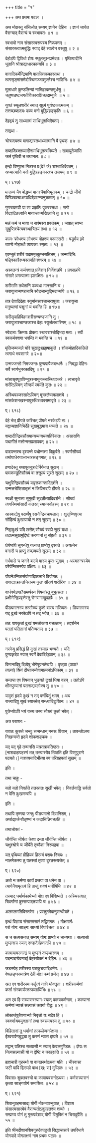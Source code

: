 +++
title = "१"

+++
अथ प्रथमः पटलः ।   

अथ मोक्षस्तु संसिध्येत् सम्यग् ज्ञानेन देहिनः । ज्ञानं जायेत   
वैराग्याद् वैराग्यं च स्वभावतः ॥ १ ॥   

स्वभावो नाम संसारस्वरूपस्य निरूपणम् ।   
संसारस्त्वात्मबुद्धिः स्याद् देहे स्वत्वेन वस्तुषु ॥ २ ॥   

देहोऽपि द्विविधो ज्ञेयः स्थूलसूक्ष्मप्रभेदतः । पृथिव्यादीनि   
भूतानि श्रोत्राद्याधारकान्यपि ॥ ३ ॥   

वागादिकर्मेन्द्रियाणि वातपित्तकफास्तथा ।   
त्वगसृङ्मांसमेदोस्थिमज्जाशुक्लैश्च नाडिभिः ॥ ४ ॥   

मूलाधारे कुण्डलिन्यां नाभिहृत्कण्ठमूर्धसु ।   
चतुष्षडष्टजगतीविकाराक्षिच्छदाम्बुजैः ॥ ५ ॥   

युक्तं स्थूलशरीरं स्यात् सूक्ष्मं पुर्यष्टकात्मकम् ।   
तत्तच्छब्दादयः पञ्च मनो बुद्धिरहङ्कृतिः ॥ ६ ॥   

देहद्वयं तु साध्यात्मं साधिभूताधिदैवतम् ।   

तद्यथा -   

श्रोत्रादयश्च वागाद्यास्तथाध्यात्मानि वै पृथक् ॥ ७ ॥   

शब्दादिवक्तव्यादीनामधिभूतत्वमिष्यते । खवायुतेजांसि   
जलं पृथिवी च तथानलः ॥ ८॥   

इन्द्रो विष्णुश्च मित्रश्च प्र(दे? जे) शश्चाधिदैवतम् ।   
अध्यात्मानि मनो बुद्धिरहङ्कारश्च तत्त्रयम् ॥ ९ ॥   

प्। ६१७)   

मन्तव्यं चैव बोद्धव्यं मानश्चैवाधिभूतकम् । चन्द्रो जीवो   
विरिञ्चश्चाअप्यधिदैवा?न्यनुक्रमात् ॥ १० ॥   

गुणत्रयमयी या सा प्रकृतिः पुरुषस्तथा । रागो   
विद्यादितत्त्वानि मायान्तान्यखिलानि तु ॥ ११ ॥   

मलं कर्म च माया च सर्वमस्य प्रवर्तकम् । जाग्रत् स्वप्नः   
सुषुप्तिश्चेत्यवस्थात्रितयं तथा ॥ १२ ॥   

कामः क्रोधश्च लोभश्च मोहश्च मदमत्सरौ । षडूर्मय इमे   
व्याप्ये मोहाब्धौ व्यापकाः स्मृताः ॥ १३ ॥   

एवम्भूतं शरीरं यदाममृत्कुम्भसन्निभम् । जन्मादिभिः   
षड्विकारैरध्यस्तमतिनश्वरम् ॥ १४ ॥   

अस्वतन्त्रं कर्मवशात् प्रविशन् निर्विशन्नपि । प्रवसन्नपि   
संसारे भ्रमत्यात्मा ह्यलक्षितः ॥ १५ ॥   

शरीराणि तथैतानि पञ्चधा मानसानि च ।   
जरायुजान्यण्डजानि स्वेदजान्युद्भिदान्यपि ॥ १६ ॥   

तत्र देवादिदेहाः स्युर्मानसाश्चाजरायुजाः । जरायुजा   
मनुष्याणां पशूनां च भवन्ति हि ॥ १७॥   

सरीसृपाहिविहगशरीराण्यण्डजानि तु ।   
जरायुजाश्चाण्डजाश्च देहाः स्युर्जलचारिणम् ॥ १८ ॥   

स्वेदजाः क्रिमयः प्रोक्ताः स्थावराश्चोद्भिदा मताः । सर्वे   
स्वकर्मवशगा भवन्ति न भवन्ति च ॥ १९ ॥   

मृतिजन्मजले घोरे सुखदुःखझषाकुले । शोकमोहादिकलिले   
त्वगाधे भवसागरे ॥ २०॥   

उन्मज्जन्तो निमज्जन्तः पुण्यपापैकबन्धनैः । निबद्धा देहिनः   
सर्वे स्वर्गभूनरकादिषु ॥ २१ ॥   

मांसासृक्पूयविण्मूत्रस्नायुमज्जास्थिपञ्जरे । त्वचावृते   
शरीरेऽस्मिन् सौन्दर्यं स्मर्यते कुतः ॥ २२ ॥   

अस्थिपञ्जरसारेऽस्मिन् मूत्रश्लेष्ममलाशये ।   
मांसकेशनखस्नायुरुधिरत्वक्समावृते ॥ २३ ॥   

प्। ६१८)   

देहे चेत् प्रीयते कश्चित् प्रीयते नरकेऽपि सः ।   
यद्वाप्यज्ञानिभिर्देहे सुखबुद्ध्यात्र भण्यते ॥ २४ ॥   

शब्दादीन्द्रियसौख्यान्यप्यन्वयव्यतिरेकतः । असाराणि   
यथागीतं मत्तोन्मत्तप्रलापवत् ॥ २५ ॥   

वादयन्तश्च दृश्यन्ते यथोन्मत्ता विकुर्वते । स्वर्णसौख्यं   
तथोपाधेरुपाध्यन्तरसङ्गमात् ॥ २६ ॥   

व्रणादेस्तु यथापूयमूत्रादेर्निर्गमात् सुखम् ।   
पामकण्डूतिसौख्यं वा तत्तुल्यं सुरते सुखम् ॥ २७ ॥   

चक्षुरिन्द्रियसौख्यं यन्नृत्तकान्तादिदर्शने ।   
उन्मत्तचेष्टितान्नृत्तं न किञ्चिदपि हीयते ॥ २८ ॥   

स्वक्षी सुनासा सुमुखी सुदतीत्यादिदर्शने । सौख्यं   
त्वगस्थिमांसादौ कतरत् स्यान्मनोहरम् ॥ २९ ॥   

आस्वाद्येषु पदार्थेषु रसनेन्द्रियचापलात् । क्षुत्तृण्णिवृत्त्या   
सौहित्यं दुःखापायो न तत् सुखम् ॥ ३० ॥   

निद्रादुःखं यदि लसैत् सौख्यं स्वापे सुखं यथा ।   
तदात्मसुखमुद्दिष्टं करणानां तु संहृतौ ॥ ३१ ॥   

घ्रेयेष्वपि सुगन्धेषु यत्नात् प्राप्येषु दृश्यते । अयत्नेन   
वनादौ च प्राप्तुं तच्छक्यते सुखम् ॥ ३२ ॥   

गर्भवासे च जनने बाल्ये वास्य कुतः सुखम् । अस्वतन्त्रस्येव   
परैर्यन्त्रितस्येव पक्षिणः ॥ ३३ ॥   

यौवनेऽनिष्टसंयोगादिष्टलाभे वियोगतः ।   
रागाद्याक्रान्तचित्तस्य कुतः सौख्यं शरीरिणः ॥ ३४ ॥   

वार्धक्येऽण्प्र?समर्थस्य विषयांस्तु बुभुत्सतः ।   
प्रक्षीणेन्द्रियवृत्तेस्तु रोगरागाद्युपद्रवैः ॥ ३५ ॥   

पीड्यमानस्य तत्सौख्यं कुतो वास्य मरिष्यतः । म्रियमाणस्य   
यद् दुःखे नरकेऽपि न तद् भवेत् ॥ ३६ ॥   

ततः पापकृतां दुःखं यमलोकाय गच्छताम् । तद्दर्शनेन   
पततां पतितानां पतिष्यताम् ॥ ३७ ॥   

प्। ६१९)   

नरकेषु प्रसिद्धं हि दुःखं तस्मान्न भण्यते । यदि   
पुण्यकृदेव स्यात् स्वर्गे देवादिदेहवान् ॥ ३८ ॥   

विमानादिषु दिव्येषु भोगेषूपनतेष्वपि । दृष्ट्वा (पापा?   
त्वल्पां) श्रियं दीप्तामन्येषामात्मनोऽधिकाम् ॥ ३९ ॥   

सन्तप्त एष विषयान् भुङ्क्ते दुःखं धिया वहन् । ततोऽपि   
क्षीणपुण्यानां पतनाद्यवलोक्य तु ॥ ४० ॥   

यादृशं हृदये दुःखं न तद् वर्णयितुं क्षमम् । अथ   
राज्यादिषु सुखं स्याच्चेत् सन्ध्यादिदुःखिनः ॥ ४१ ॥   

पुत्रेभ्योऽपि भयं यस्य तस्य सौख्यं कुतो भवेत् ।   

अत्र पराशरः -   

यावतः कुरुते जन्तुः सम्बन्धान् मनसः प्रियान् । तावन्तोऽस्य   
निखन्यन्ते हृदये शोकशङ्कवः ॥   

यद् यद् गृहे तन्मनसि यत्रतत्रावतिष्ठतः ।   
[नाशदाहापहरणं तत् तस्यास्यैव तिष्ठति इति विष्णुपुराणे   
पठ्यते।] नाशव्ययादिभीत्या क्व परिग्रहवतां सुखम् ॥   

इति ।   

तथा चाहुः -   

यतो यतो निवर्तते ततस्ततः सुखी भवेत् । निवर्तनाद्धि सर्वतो   
न वेत्ति दुःखमण्वपि ॥   

इति ।   

तथापि तृष्णया जन्तुः पीड्यमानो दिवानिशम् ।   
अर्थाद्यार्जनवैतृष्ण्यं न कदाचिन्निगच्छति ॥   

तथाचोक्तं -   

जीर्यन्ति जीर्यतः केशा दन्ता जीर्यन्ति जीर्यतः ।   
चक्षुश्श्रोत्रे च जीर्येते तृष्णैका निरुपद्रवा ॥   

यत् पृथिव्यां व्रीहियवं हिरण्यं पशवः स्त्रियः ।   
नालमेकस्य तु यतस्तां तृष्णां दुरतस्त्यजेत् ॥   

प्। ६२०)   

अतो न कर्मणा कार्यं प्रजया वा धनेन वा ।   
त्यागेनैवामृतत्वं हि प्राप्तुं शक्यं मनीषिभिः ॥ ४२ ॥   

तस्माद् धर्मार्थकामेभ्यो मोक्ष एव विशिष्यते । अस्थिरत्वात्   
त्रिवर्गाणां दुस्सम्पादतयापि च ॥ ४३ ॥   

अलमलमतिविस्तरेण । प्रस्तुतमेवानुसन्धीयते ।   

इत्थं विज्ञाय संसारमसारं तद्विरागतः । मोक्षमार्गः   
परो योगः साङ्गः साध्यो विपश्चिता ॥ ४४ ॥   

स च सन्न्यसनात् सम्यग् योगः प्राप्यो न चान्यथा । सन्न्यासो   
मुण्डनान्न स्याद् दण्डादेर्ग्रहणादपि ॥ ४५ ॥   

काषायावरणाद्यं च मुण्डनं दण्डधारणम् ।   
यदन्यदप्येवमाद्यं देहस्योक्तं न देहिनः ॥ ४६ ॥   

जडस्येह शरीरस्य घटकुड्यादिधर्मणः ।   
वेषलङ्घनमात्रेण देही मोक्षं कथं व्रजेत् ॥ ४७ ॥   

अत एव शरीरस्य कर्तृत्वं नापि भोक्तृता । शरीरकर्मणां   
कर्ता संस्कार्यस्तत्फलार्थिभिः ॥ ४८ ॥   

अत एव हि सन्न्यासस्त्यागः स्यात् काम्यकर्मणाम् । काम्यानां   
कर्मणां न्यासं सन्न्यासं कवयो विदुः ॥ ४९ ॥   

लोकार्थपुत्रैषणाभ्यो निवृत्तो यः सदैव हि ।   
स्ववर्णाश्रमयुक्तानां तथा स्वसमयस्य तु ॥ ५० ॥   

विहितानां तु धर्माणां तत्फलेप्वनपेक्षया ।   
ईश्वरार्पणबुद्ध्या तु करणं न्यास इष्यते ॥ ५१ ॥   

तद्वान् यतिश्च सन्न्यासी न स्यात् केवलमुण्डितः । ज्ञेयः स   
नित्यसन्न्यासी यो न द्वेष्टि न काङ्क्षति ॥ ५२ ॥   

ब्रह्मचारी गृहस्थो वा वानप्रस्थोऽथवा यतिः । चीरवासा   
जटी वापि द्विदण्डो वाथ [ख्: स] मुण्डितः ॥ ५३ ॥   

विवासाः शुक्लवस्त्रो वा काषायवसनोऽथवा । कर्मसन्न्यासनं   
कृत्वा साङ्गयोगं समाश्रितः ॥ ५४ ॥   

प्। ६२१)   

शिवानुग्रहमासाद्य योगी मोक्षमवाप्नुयात् । विज्ञाय   
संसारमसारमेवं वैराग्यतोऽनुग्रहतश्च शम्भोः ।   
सम्प्राप्य योगं तु गुरूपदेशाद् योगी विमुक्तिं न चिरादुपैति ॥   
५५ ॥   

इति श्रीमदीशानशिवगुरुदेवपद्धतौ सिद्धान्तसारे उपरिभागे   
योगपादे योगलक्षणं नाम प्रथमः पटलः ॥   
